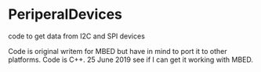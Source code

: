 # PeriperalDevices
code to get data from I2C and SPI devices

Code is original writem for MBED but have in mind to port it to other platforms. 
Code is C++.
25 June 2019  see if I can get it working with MBED. 
